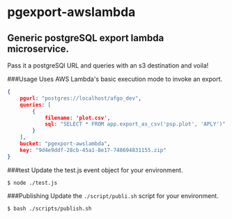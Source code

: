# pgexport-awslambda
## Generic postgreSQL export lambda microservice.

Pass it a postgreSQl URL and queries with an s3 destination and voila!

###Usage
Uses AWS Lambda's basic execution mode to invoke an export.

````json
{
    pgurl: "postgres://localhost/afgo_dev",
    queries: [
        {
            filename: 'plot.csv',
            sql: "SELECT * FROM app.export_as_csv('psp.plot', 'APLY')"
        }
    ],
    bucket: "pgexport-awslambda",
    key: "9d4e9ddf-28cb-45a1-8e17-748694831155.zip"
}
````

###test
Update the test.js event object for your environment.

``$ node ./test.js``

###Publishing
Update the ``./script/publi.sh`` script for your environment.

``$ bash ./scripts/publish.sh``
